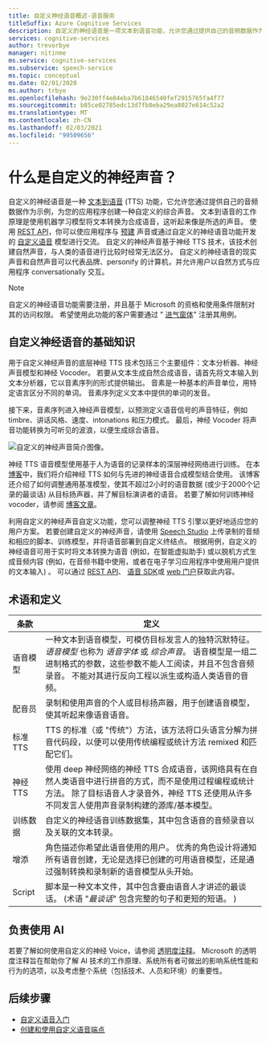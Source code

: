 ```yaml
---
title: 自定义神经语音概述-语音服务
titleSuffix: Azure Cognitive Services
description: 自定义的神经语音是一项文本到语音功能，允许您通过提供自己的音频数据作为示例，为您的应用程序创建一种自定义的合成声音。
services: cognitive-services
author: trevorbye
manager: nitinme
ms.service: cognitive-services
ms.subservice: speech-service
ms.topic: conceptual
ms.date: 02/01/2020
ms.author: trbye
ms.openlocfilehash: 9e230ff4e84eba7b61846540fef2915765fa4f77
ms.sourcegitcommit: b85ce02785edc13d7fb8eba29ea8027e614c52a2
ms.translationtype: MT
ms.contentlocale: zh-CN
ms.lasthandoff: 02/03/2021
ms.locfileid: "99509656"
---
```

# <a name="what-is-custom-neural-voice"></a>什么是自定义的神经声音？

自定义的神经语音是一种 [文本到语音](https://docs.microsoft.com/azure/cognitive-services/speech-service/text-to-speech) (TTS) 功能，它允许您通过提供自己的音频数据作为示例，为您的应用程序创建一种自定义的综合声音。 文本到语音的工作原理是使用机器学习模型将文本转换为合成语音，这听起来像是所选的声音。 使用 [REST API](https://docs.microsoft.com/azure/cognitive-services/speech-service/rest-text-to-speech)，你可以使应用程序与 [预建](https://docs.microsoft.com/azure/cognitive-services/speech-service/language-support#neural-voices) 声音或通过自定义的神经语音功能开发的 [自定义语音](https://docs.microsoft.com/azure/cognitive-services/speech-service/how-to-custom-voice-prepare-data) 模型进行交流。 自定义的神经声音基于神经 TTS 技术，该技术创建自然声音，与人类的语音进行比较时经常无法区分。
自定义的神经语音的现实声音和自然声音可以代表品牌、personify 的计算机，并允许用户以自然方式与应用程序 conversationally 交互。

> [!NOTE]
> 自定义的神经语音功能需要注册，并且基于 Microsoft 的资格和使用条件限制对其的访问权限。 希望使用此功能的客户需要通过 " [进气窗体](https://aka.ms/customneural)" 注册其用例。

## <a name="the-basics-of-custom-neural-voice"></a>自定义神经语音的基础知识

用于自定义神经声音的底层神经 TTS 技术包括三个主要组件：文本分析器、神经声音模型和神经 Vocoder。 若要从文本生成自然合成语音，请首先将文本输入到文本分析器，它以音素序列的形式提供输出。 音素是一种基本的声音单位，用特定语言区分不同的单词。 音素序列定义文本中提供的单词的发音。 

接下来，音素序列进入神经声音模型，以预测定义语音信号的声音特征，例如 timbre、讲话风格、速度、intonations 和压力模式。 最后，神经 Vocoder 将声音功能转换为可听见的波浪，以便生成综合语音。

![自定义的神经声音简介图像。](./media/custom-voice/cnv-intro.png)

神经 TTS 语音模型使用基于人为语音的记录样本的深层神经网络进行训练。 在本 [博客](https://techcommunity.microsoft.com/t5/azure-ai/neural-text-to-speech-extends-support-to-15-more-languages-with/ba-p/1505911)中，我们将介绍神经 TTS 如何与先进的神经语音合成模型结合使用。 该博客还介绍了如何调整通用基准模型，使其不超过2小时的语音数据 (或少于2000个记录的最谈话) 从目标扬声器，并了解目标演讲者的语音。 若要了解如何训练神经 vocoder，请参阅 [博客文章](https://techcommunity.microsoft.com/t5/azure-ai/azure-neural-tts-upgraded-with-hifinet-achieving-higher-audio/ba-p/1847860)。

利用自定义的神经声音自定义功能，您可以调整神经 TTS 引擎以更好地适应您的用户方案。 若要创建自定义的神经声音，请使用 [Speech Studio](https://speech.microsoft.com/customvoice) 上传录制的音频和相应的脚本、训练模型，并将语音部署到自定义终结点。 根据用例，自定义的神经语音可用于实时将文本转换为语音 (例如，在智能虚拟助手) 或以脱机方式生成音频内容 (例如，在音频书籍中使用，或者在电子学习应用程序中使用用户提供的文本输入) 。 可以通过 [REST API](https://docs.microsoft.com/azure/cognitive-services/speech-service/rest-text-to-speech)、 [语音 SDK](https://docs.microsoft.com/azure/cognitive-services/speech-service/get-started-text-to-speech?tabs=script%2Cwindowsinstall&pivots=programming-language-csharp)或 [web 门户](https://speech.microsoft.com/audiocontentcreation)获取此内容。

## <a name="terms-and-definitions"></a>术语和定义

| **条款**      | **定义**                                                                                                                                                                                                                                                                                                                                                                                       |
|---------------|------------------------------------------------------------------------------------------------------------------------------------------------------------------------------------------------------------------------------------------------------------------------------------------------------------------------------------------------------------------------------------------------------|
| 语音模型   | 一种文本到语音模型，可模仿目标发言人的独特沉默特征。 *语音模型* 也称为 *语音字体* 或 *综合声音*。 语音模型是一组二进制格式的参数，这些参数不能人工阅读，并且不包含音频录音。 不能对其进行反向工程以派生或构造人类语音的音频。 |
| 配音员  | 录制和使用声音的个人或目标扬声器，用于创建语音模型，使其听起来像语音语音。                                                                                                                                                                                                                                                   |
| 标准 TTS  | TTS 的标准（或 "传统"）方法，该方法将口头语言分解为拼音代码段，以便可以使用传统编程或统计方法 remixed 和匹配它们。                                                                                                                                                                                                    |
| 神经 TTS    | 使用 deep 神经网络的神经 TTS 合成语音，该网络具有在自然人类语音中进行拼音的方式，而不是使用过程编程或统计方法。 除了目标语音人才录音外，神经 TTS 还使用从许多不同发言人使用声音录制构建的源库/基本模型。          |
| 训练数据 | 自定义的神经语音训练数据集，其中包含语音的音频录音以及关联的文本转录。                                                                                                                                                                                                                                                               |
| 增添       | 角色描述你希望此语音使用的用户。 优秀的角色设计将通知所有语音创建，无论是选择已创建的可用语音模型，还是通过强制转换和录制新的语音模型从头开始。                                                                                                |
| Script        | 脚本是一种文本文件，其中包含要由语音人才讲述的最谈话。  (术语 "*最谈话*" 包含完整的句子和更短的短语。 )                                                                                                                                                                                                                                |

## <a name="responsible-use-of-ai"></a>负责使用 AI

若要了解如何使用自定义的神经 Voice，请参阅 [透明度注释](https://docs.microsoft.com/legal/cognitive-services/speech-service/custom-neural-voice/transparency-note-custom-neural-voice)。 Microsoft 的透明度注释旨在帮助你了解 AI 技术的工作原理、系统所有者可做出的影响系统性能和行为的选项，以及考虑整个系统（包括技术、人员和环境）的重要性。

## <a name="next-steps"></a>后续步骤

* [自定义语音入门](how-to-custom-voice.md)
* [创建和使用自定义语音端点](how-to-custom-voice-create-voice.md)